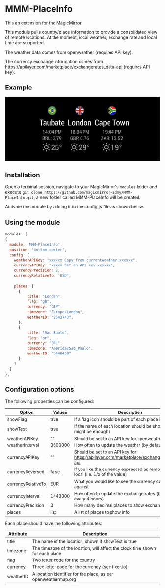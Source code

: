 # MMM-PlaceInfo

This an extension for the [MagicMirror](https://github.com/MichMich/MagicMirror).

This module pulls country/place information to provide a consolidated view
of remote locations. At the moment, local weather, exchange rate and local time
are supported.

The weather data comes from openweather (requires API key).

The currency exchange information comes from https://apilayer.com/marketplace/exchangerates_data-api (requires API key).

## Example

![Screenshot of MMM-PlaceInfo](screenshot.png)

## Installation

Open a terminal session, navigate to your MagicMirror's `modules` folder and execute `git clone https://github.com/magicmirror-sdmy/MMM-PlaceInfo.git`, a new folder called MMM-PlaceInfo will be created.

Activate the module by adding it to the config.js file as shown below.

## Using the module

```javascript
modules: [
{
  module: 'MMM-PlaceInfo',
  position: 'bottom-center',
  config: {
    weatherAPIKey: "xxxxxx Copy from currentweather xxxxxx",
    currencyAPIKey: "xxxxx Get an API key xxxxxx",
    currencyPrecision: 2,
    currencyRelativeTo: 'USD',

    places: [
      {
          title: "London",
          flag: "gb",
          currency: "GBP",
          timezone: "Europe/London",
          weatherID: "2643743",
      },
      {
          title: "Sao Paolo",
          flag: "br",
          currency: "BRL",
          timezone: "America/Sao_Paulo",
          weatherID: "3448439"
      }
    ]
  }
},
```

## Configuration options

The following properties can be configured:

| **Option** | **Values** | **Description** |
| ---------- | ---------- | --------------- |
| showFlag   | true       | If a flag icon should be part of each place info |
| showText   | true       | If the name of each location should be shown (the flag might be enough)|
| weatherAPIKey | "" | Should be set to an API key for openweathermap.org |
| weatherInterval | 3600000 | How often to update the weather (by default, hourly) |
| currencyAPIKey | "" | Should be set to an API key for https://apilayer.com/marketplace/exchangerates_data-api |
| currencyReversed | false | If you like the currency expressed as remote units or local (i.e. 1/x of the value) |
| currencyRelativeTo | EUR | What you would like to see the currency converted against |
| currencyInterval | 1440000 | How often to update the exchange rates (by default, every 4 hours) |
| currencyPrecision | 3 | How many decimal places to show exchange rates |
| places | list | A list of places to show info |

Each place should have the following attributes:

| **Attribute** | **Description** |
| ---------- | --------------- |
|title|The name of the location, shown if showText is true|
|timezone|The timezone of the location, will affect the clock time shown for each place|
|flag|Two letter code for the country|
|currency|Three letter code for the currency (see fixer.io)|
|weatherID|A location identifier for the place, as per openweathermap.org|

